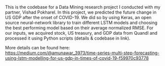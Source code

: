 This is the codebase for a Data Mining research project I conducted with my partner, Vishad Pokharel. 
In this project, we predicted the future change in US GDP after the onset of COVID-19. We did so by using Keras, an open source neural-network library to train different LSTM models and choosing the best performing model based on their average normalized RMSE.
For our inputs, we acquired stock, US treasury, and GDP data from Quandl and processed it using Python scripts (details & codebase in link).

More details can be found here: https://medium.com/@amunawar_3973/time-series-multi-step-forecasting-using-lstm-modelling-for-us-gdp-in-times-of-covid-19-f59970c93778
